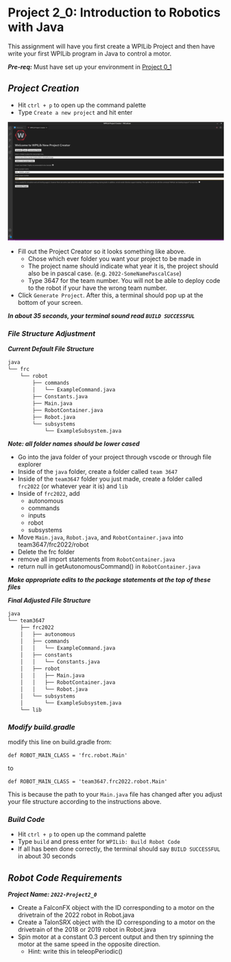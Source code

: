 # Project 2_0: Introduction to Robotics with Java
This assignment will have you first create a WPILib Project and then have write your first WPILib program in Java to control a motor.  

***Pre-req:*** Must have set up your environment in [Project 0_1](https://classroom.github.com/a/d-9tQmrq)

## ***Project Creation***

- Hit `ctrl + p` to open up the command palette
- Type `Create a new project` and hit enter

<img src="images\newproject.png" alt="drawing" width="700"/>

- Fill out the Project Creator so it looks something like above.
	- Chose which ever folder you want your project to be made in
	- The project name should indicate what year it is, the project should also be in pascal case. (e.g. `2022-SomeNamePascalCase`)
	- Type 3647 for the team number. You will not be able to deploy code to the robot if your have the wrong team number. 
- Click `Generate Project`. After this, a terminal should pop up at the bottom of your screen. 

***In about 35 seconds, your terminal sound read `BUILD SUCCESSFUL`***

### ***File Structure Adjustment***
***Current Default File Structure***
```
java
└── frc
    └── robot
        ├── commands
        │   └── ExampleCommand.java
        ├── Constants.java
        ├── Main.java
        ├── RobotContainer.java
        ├── Robot.java
        └── subsystems
            └── ExampleSubsystem.java
```

***Note: all folder names should be lower cased***

- Go into the java folder of your project through vscode or through file explorer
- Inside of the `java` folder, create a folder called `team 3647`
- Inside of the `team3647` folder you just made, create a folder called `frc2022` (or whatever year it is) and `lib`
- Inside of `frc2022`, add
	- autonomous
	- commands
	- inputs
	- robot
	- subsystems
- Move `Main.java`, `Robot.java`, and `RobotContainer.java` into team3647/frc2022/robot
- Delete the frc folder
- remove all import statements from ```RobotContainer.java```
- return null in getAutonomousCommand() in ```RobotContainer.java```

***Make appropriate edits to the package statements at the top of these files***

***Final Adjusted File Structure***
```
java
└── team3647
    ├── frc2022
    │   ├── autonomous
    │   ├── commands
    │   │   └── ExampleCommand.java
    │   ├── constants
    │   │   └── Constants.java
    │   ├── robot
    │   │   ├── Main.java
    │   │   ├── RobotContainer.java
    │   │   └── Robot.java
    │   └── subsystems
    │       └── ExampleSubsystem.java
    └── lib
```

### ***Modify build.gradle***
modify this line on build.gradle from:
```
def ROBOT_MAIN_CLASS = 'frc.robot.Main'
```
to 
```
def ROBOT_MAIN_CLASS = 'team3647.frc2022.robot.Main'
```

This is because the path to your `Main.java` file has changed after you adjust your file structure according to the instructions above. 

### ***Build Code***
- Hit `ctrl + p` to open up the command palette
- Type `build` and press enter for `WPILib: Build Robot Code`
- If all has been done correctly, the terminal should say `BUILD SUCCESSFUL` in about 30 seconds

## ***Robot Code Requirements***
***Project Name: `2022-Project2_0`***

- Create a FalconFX object with the ID corresponding to a motor on the drivetrain of the 2022 robot in Robot.java
- Create a TalonSRX object with the ID corresponding to a motor on the drivetrain of the 2018 or 2019 robot in Robot.java
- Spin motor at a constant 0.3 percent output and then try spinning the motor at the same speed in the opposite direction. 
	- Hint: write this in teleopPeriodic()












